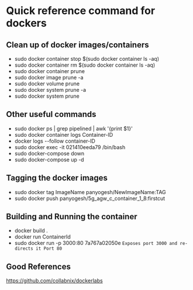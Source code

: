 # Quick reference command for dockers

## Clean up of docker images/containers
 * sudo docker container stop $(sudo docker container ls -aq)
 * sudo docker container rm $(sudo docker container ls -aq)
 * sudo docker container prune 
 * sudo docker image prune -a
 * sudo docker volume prune
 * sudo docker system prune -a
 * sudo docker system prune

## Other useful commands
* sudo docker ps | grep pipelined | awk '{print $1}'  
* sudo docker container logs Container-ID
* docker logs --follow container-ID
* sudo docker exec -it  021410eeda79 /bin/bash
* sudo docker-compose down
* sudo docker-compose up -d
  
## Tagging the docker images
* sudo docker tag ImageName panyogesh/NewImageName:TAG
* sudo docker push panyogesh/5g_agw_c_container_1_8:firstcut
  
## Building and Running the container
* docker build .
* docker run ContainerId
* sudo docker run -p 3000:80 7a767a02050e   ``` Exposes port 3000 and re-directs it Port 80 ```

## Good References
https://github.com/collabnix/dockerlabs
